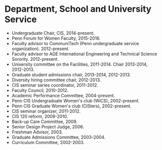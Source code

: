 Department, School and University Service
========================================
- Undergraduate Chair, CIS, 2014-present.
- Penn Forum for Women Faculty, 2015-2016.
- Faculty advisor to CommuniTech (Penn undergraduate service
    organization). 2012-present.
- Faculty advisor to AΩE International Engineering and Technical
    Science Sorority. 2012-present.
- University committee on the Facilities,
    2011-2014. Chair 2013-2014, 2012-2013.
- Graduate student admissions chair, 2013-2014, 2012-2013.
- Diversity hiring committee chair, 2012-2013.
- CIS seminar series coordinator, 2011-2012.
- Faculty Council, 2010-2012.
- Academic Performance Committee, 2004-present.
- Penn CIS Undergraduate Women's club (WiCS), 2002-present.
- Penn CIS Graduate Women's club (CISters), 2002-present.
- CIS seminar organizer, 2011-2012.
- CIS 120 reform, 2009-2010.
- Back-up Care Committee, 2009.
- Senior Design Project Judge, 2006.
- Freshman Advisor, 2003.
- Graduate Admissions Committee, 2003-2004.
- Curriculum Committee, 2002-2003.
